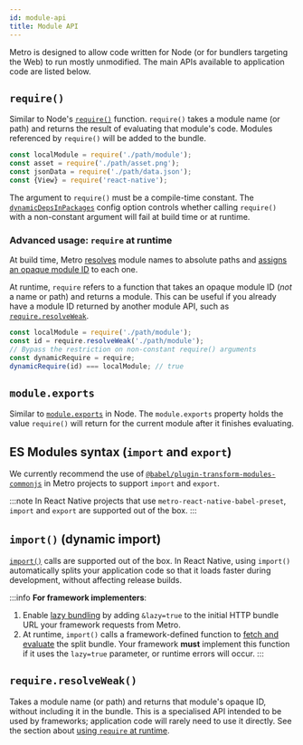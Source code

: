 ```yaml
---
id: module-api
title: Module API
---
```


Metro is designed to allow code written for Node (or for bundlers targeting the Web) to run mostly unmodified. The main APIs available to application code are listed below.

## `require()`

Similar to Node's [`require()`](https://nodejs.org/api/modules.html#requireid) function. `require()` takes a module name (or path) and returns the result of evaluating that module's code. Modules referenced by `require()` will be added to the bundle.

```js
const localModule = require('./path/module');
const asset = require('./path/asset.png');
const jsonData = require('./path/data.json');
const {View} = require('react-native');
```

The argument to `require()` must be a compile-time constant. The [`dynamicDepsInPackages`](./Configuration.md#dynamicdepsinpackages) config option controls whether calling `require()` with a non-constant argument will fail at build time or at runtime.

### Advanced usage: `require` at runtime

At build time, Metro [resolves](./Resolution.md) module names to absolute paths and [assigns an opaque module ID](./Configuration.md#createmoduleidfactory) to each one.

At runtime, `require` refers to a function that takes an opaque module ID (*not* a name or path) and returns a module. This can be useful if you already have a module ID returned by another module API, such as [`require.resolveWeak`](#require-resolveweak).

```js
const localModule = require('./path/module');
const id = require.resolveWeak('./path/module');
// Bypass the restriction on non-constant require() arguments
const dynamicRequire = require;
dynamicRequire(id) === localModule; // true
```

## `module.exports`

Similar to [`module.exports`](https://nodejs.org/api/modules.html#moduleexports) in Node. The `module.exports` property holds the value `require()` will return for the current module after it finishes evaluating.

## ES Modules syntax (`import` and `export`)

We currently recommend the use of [`@babel/plugin-transform-modules-commonjs`](https://babeljs.io/docs/babel-plugin-transform-modules-commonjs) in Metro projects to support `import` and `export`.

:::note
In React Native projects that use `metro-react-native-babel-preset`, `import` and `export` are supported out of the box.
:::

## `import()` (dynamic import)

[`import()`](https://developer.mozilla.org/en-US/docs/Web/JavaScript/Reference/Operators/import) calls are supported out of the box. In React Native, using `import()` automatically splits your application code so that it loads faster during development, without affecting release builds.

:::info
**For framework implementers**:
1. Enable [lazy bundling](https://github.com/react-native-community/discussions-and-proposals/blob/main/proposals/0605-lazy-bundling.md) by adding `&lazy=true` to the initial HTTP bundle URL your framework requests from Metro.
2. At runtime, `import()` calls a framework-defined function to [fetch and evaluate](https://github.com/react-native-community/discussions-and-proposals/blob/main/proposals/0605-lazy-bundling.md#__loadbundleasync-in-metro) the split bundle. Your framework **must** implement this function if it uses the `lazy=true` parameter, or runtime errors will occur.
:::

## `require.resolveWeak()`

Takes a module name (or path) and returns that module's opaque ID, without including it in the bundle. This is a specialised API intended to be used by frameworks; application code will rarely need to use it directly. See the section about [using `require` at runtime](#advanced-usage-require-at-runtime).
